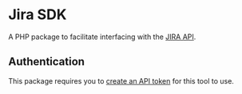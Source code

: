 # Jira SDK
A PHP package to facilitate interfacing with the [JIRA API](https://developer.atlassian.com/cloud/jira/platform/rest/v2/intro/).

## Authentication
This package requires you to [create an API token](https://id.atlassian.com/manage-profile/security/api-tokens) for
this tool to use.